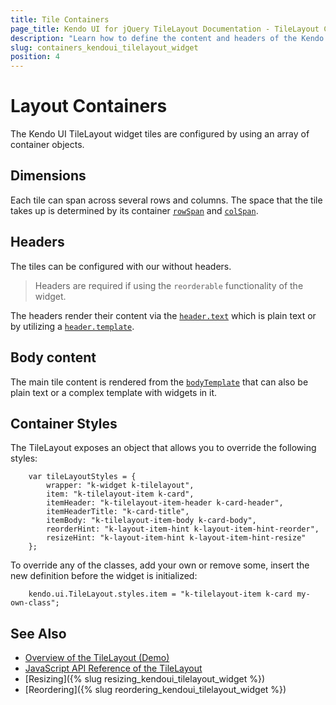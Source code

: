 ```yaml
---
title: Tile Containers
page_title: Kendo UI for jQuery TileLayout Documentation - TileLayout Containers
description: "Learn how to define the content and headers of the Kendo UI for jQuery TileLayout containers."
slug: containers_kendoui_tilelayout_widget
position: 4
---
```


# Layout Containers

The Kendo UI TileLayout widget tiles are configured by using an array of container objects. 

## Dimensions

Each tile can span across several rows and columns. The space that the tile takes up is determined by its container [`rowSpan`](/api/javascript/ui/tilelayout/configuration/containers.rowspan) and [`colSpan`](/api/javascript/ui/tilelayout/configuration/containers.colspan).

## Headers

The tiles can be configured with our without headers. 

> Headers are required if using the `reorderable` functionality of the widget.

The headers render their content via the [`header.text`](/api/javascript/ui/tilelayout/configuration/containers.header.text) which is plain text or by utilizing a [`header.template`](/api/javascript/ui/tilelayout/configuration/containers.header.template).

## Body content

The main tile content is rendered from the [`bodyTemplate`](/api/javascript/ui/tilelayout/configuration/containers.bodytemplate) that can also be plain text or a complex template with widgets in it.

## Container Styles

The TileLayout exposes an object that allows you to override the following styles:

```
    var tileLayoutStyles = {
        wrapper: "k-widget k-tilelayout",
        item: "k-tilelayout-item k-card",
        itemHeader: "k-tilelayout-item-header k-card-header",
        itemHeaderTitle: "k-card-title",
        itemBody: "k-tilelayout-item-body k-card-body",
        reorderHint: "k-layout-item-hint k-layout-item-hint-reorder",
        resizeHint: "k-layout-item-hint k-layout-item-hint-resize"
    };
```

To override any of the classes, add your own or remove some, insert the new definition before the widget is initialized:

```
    kendo.ui.TileLayout.styles.item = "k-tilelayout-item k-card my-own-class";
```

## See Also

* [Overview of the TileLayout (Demo)](https://demos.telerik.com/kendo-ui/tilelayout/index)
* [JavaScript API Reference of the TileLayout](/api/javascript/ui/tilelayout)
* [Resizing]({% slug resizing_kendoui_tilelayout_widget %})
* [Reordering]({% slug reordering_kendoui_tilelayout_widget %})
